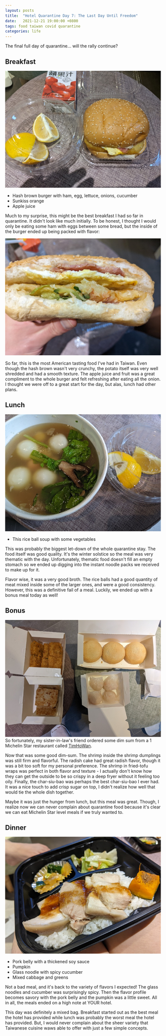 ```yaml
---
layout: posts
title:  "Hotel Quarantine Day 7: The Last Day Until Freedom"
date:   2021-12-21 19:00:00 +0800
tags: food taiwan covid quarantine
categories: life
---
```


The final full day of quarantine... will the rally continue?

## Breakfast

![breakfast](/assets/taiwan_2021/day7_meal1a.jpg)

* Hash brown burger with ham, egg, lettuce, onions, cucumber
* Sunkiss orange
* Apple juice

Much to my surprise, this might be the best breakfast I had so far in quarantine. It didn't look like much initially. To be honest,
I thought I would only be eating some ham with eggs between some bread, but the inside of the burger ended up being packed with flavor:


![breakfast](/assets/taiwan_2021/day7_meal1b.jpg)

So far, this is the most American tasting food I've had in Taiwan. Even though the hash
brown wasn't very crunchy, the potato itself was very well shredded and had a smooth
texture. The apple juice and fruit was a great compliment to the whole burger and felt
refreshing after eating all the onion. I thought we were off to a great start for the
day, but alas, lunch had other plans.

## Lunch

![lunch](/assets/taiwan_2021/day7_meal2.jpg)
* This rice ball soup with some vegetables

This was probably the biggest let-down of the whole quarantine stay. The food itself was
good quality. It's the winter solstice so the meal was very thematic with the day.
Unfortunately, thematic food doesn't fill an empty stomach so we ended up digging into
the instant noodle packs we received to make up for it.

Flavor wise, it was a very good broth. The rice balls had a good quantity of meat mixed
inside some of the larger ones, and were a good consistency. However, this was a
definitive fail of a meal. Luckily, we ended up with a bonus meal today as well!

## Bonus
![dim sum](/assets/taiwan_2021/day7_bonus.jpg)
So fortunately, my sister-in-law's friend ordered some dim sum from a 1 Michelin Star
restaurant called [TimHoWan](http://www.timhowan.com.tw/).

Now that was some good dim-sum. The shrimp inside the shrimp dumplings was still firm
and flavorful. The radish cake had great radish flavor, though it was a bit too soft for
my personal preference. The shrimp in fried-tofu wraps was perfect in both flavor and
texture - I actually don't know how they can get the outside to be so crispy in a deep
fryer without it feeling too oily. Finally, the char-siu-bao was perhaps the best
char-siu-bao I ever had. It was a nice touch to add crisp sugar on top, I didn't realize
how well that would tie the whole dish together.

Maybe it was just the hunger from lunch, but this meal was great. Though, I realize now
we can never complain about quarantine food because it's clear we can eat Michelin Star
level meals if we truly wanted to.

## Dinner

![dinner-main](/assets/taiwan_2021/day7_meal3.jpg)
* Pork belly with a thickened soy sauce
* Pumpkin
* Glass noodle with spicy cucumber
* Mixed cabbage and greens

Not a bad meal, and it's back to the variety of flavors I expected! The glass noodles
and cucumber was surprisingly spicy. Then the flavor profile becomes savory with the
pork belly and the pumpkin was a little sweet. All in all, the meals ended on a high
note at YOUR hotel.

This day was definitely a mixed bag. Breakfast started out as the best meal the hotel
has provided while lunch was probably the worst meal the hotel has provided. But, I
would never complain about the sheer variety that Taiwanese cuisine waws able to offer
with just a few simple concepts.